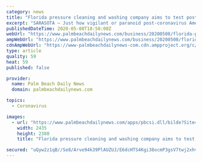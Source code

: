 ```yaml
---
category: news
title: "Florida pressure cleaning and washing company aims to test post-coronavirus market"
excerpt: "SARASOTA – Just how vigilant or paranoid post-coronavirus America will be as it renews its bonds with public places remains to be seen. But at least one Sarasota entrepreneur is thinking some people won’t unclench until they’re convinced it’s been rinsed."
publishedDateTime: 2020-05-08T18:58:00Z
webUrl: "https://www.palmbeachdailynews.com/business/20200508/florida-pressure-cleaning-and-washing-company-aims-to-test-post-coronavirus-market"
ampWebUrl: "https://www.palmbeachdailynews.com/business/20200508/florida-pressure-cleaning-and-washing-company-aims-to-test-post-coronavirus-market?template=ampart"
cdnAmpWebUrl: "https://www-palmbeachdailynews-com.cdn.ampproject.org/c/s/www.palmbeachdailynews.com/business/20200508/florida-pressure-cleaning-and-washing-company-aims-to-test-post-coronavirus-market?template=ampart"
type: article
quality: 59
heat: 59
published: false

provider:
  name: Palm Beach Daily News
  domain: palmbeachdailynews.com

topics:
  - Coronavirus

images:
  - url: "https://www.palmbeachdailynews.com/apps/pbcsi.dll/bilde?Site=LK&Date=20200508&Category=BUSINESS&ArtNo=200508357&Ref=AR"
    width: 2435
    height: 2380
    title: "Florida pressure cleaning and washing company aims to test post-coronavirus market"

secured: "uQyw2z1qB//Se8/Arve94k39PlAUZUJ/E6dcHTS4Kgi38ocmP3gsV7twj2xhvJNxe2XRIjnDZ9lfegXW74fAqhoyCbm29UUJL36pxEkhyRJ65uru7A+wqj4vNsiwfZl/3ifBmNNCkHoN66HpCWk6RoPnyimLO9dlU0RVT7bTTKOhJZVJPTmNqXeOUR2JCOpX/tKgNjO7+e9XOIWgMT1YRN1vBpdh8JYCPa1rUamo66hSncCXp4qskWZYzyQZUr+uEfQ9voqqfU9iY1wIt2NuNRbDifrbyKPXcjMiKGYldz87+q0lumzPMxzZKkhFp4fo;3+SDZTKqgvxg2ZoEcRc1ww=="
---
```


